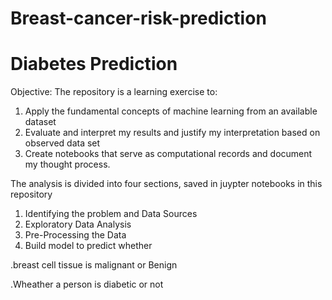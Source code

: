 # Breast-cancer-risk-prediction
# Diabetes Prediction

Objective:
The repository is a learning exercise to:

1. Apply the fundamental concepts of machine learning from an available dataset
2. Evaluate and interpret my results and justify my interpretation based on observed data set
3. Create notebooks that serve as computational records and document my thought process.

The analysis is divided into four sections, saved in juypter notebooks in this repository

1. Identifying the problem and Data Sources
2. Exploratory Data Analysis
3. Pre-Processing the Data
4. Build model to predict whether
   
 .breast cell tissue is malignant or Benign
 
 .Wheather a person is diabetic or not

